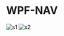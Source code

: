 # WPF-NAV

![s1](https://github.com/GHAZI-ALANZI/WPF-NAV/assets/105205339/c1e24ed2-436d-4227-b71d-e4856d5fcf96)
![s2](https://github.com/GHAZI-ALANZI/WPF-NAV/assets/105205339/ee744f83-c299-4047-ac06-e36d7b3aa096)
